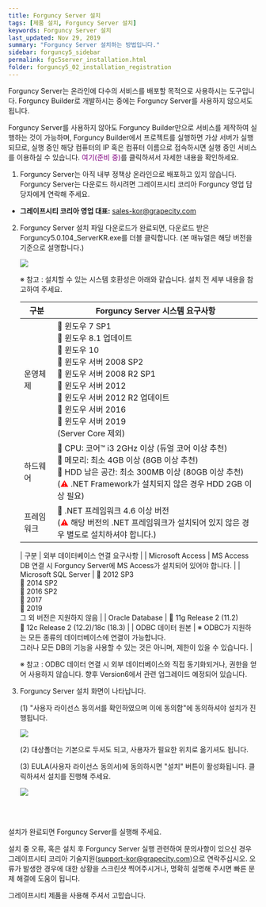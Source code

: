 ```yaml
---
title: Forguncy Server 설치
tags: [제품 설치, Forguncy Server 설치]
keywords: Forguncy Server 설치
last_updated: Nov 29, 2019
summary: "Forguncy Server 설치하는 방법입니다."
sidebar: forguncy5_sidebar
permalink: fgc5server_installation.html
folder: forguncy5_02_installation_registration
---
```


Forguncy Server는 온라인에 다수의 서비스를 배포할 목적으로 사용하시는 도구입니다. Forguncy Builder로 개발하시는 중에는 Forguncy Server를 사용하지 않으셔도 됩니다.

Forguncy Server를 사용하지 않아도 Forguncy Builder만으로 서비스를 제작하여 실행하는 것이 가능하며,  Forguncy Builder에서 프로젝트를 실행하면 가상 서버가 실행되므로, 실행 중인 해당 컴퓨터의 IP 혹은 컴퓨터 이름으로 접속하시면 실행 중인 서비스를 이용하실 수 있습니다. <font color="purple">여기(준비 중)</font>를 클릭하셔서 자세한 내용을 확인하세요.

1. Forguncy Server는 아직 내부 정책상 온라인으로 배포하고 있지 않습니다. Forguncy Server는 다운로드 하시려면 그레이프시티 코리아 Forguncy 영업 담당자에게 연락해 주세요. 

- **그레이프시티 코리아 영업 대표:** [sales-kor@grapecity.com](mailto:sales-kor@grapecity.com)

2. Forguncy Server 설치 파일 다운로드가 완료되면, 다운로드 받은 Forguncy5.0.104_ServerKR.exe를 더블 클릭합니다. (본 매뉴얼은 해당 버전을 기준으로 설명합니다.)
    
    ![]({{site.url}}/images/forguncy5/installation_server_icon.png)

    ※ 참고 : 설치할 수 있는 시스템 호환성은 아래와 같습니다. 설치 전 세부 내용을 참고하여 주세요.
    
    | 구분 | Forguncy Server 시스템 요구사항 |
    | --- | --- |
    | 운영체제 |  윈도우 7 SP1 <br /> 윈도우 8.1 업데이트<br /> 윈도우 10 <br /> 윈도우 서버 2008 SP2 <br /> 윈도우 서버 2008 R2 SP1<br /> 윈도우 서버 2012<br /> 윈도우 서버 2012 R2 업데이트 <br />  윈도우 서버 2016 <br />  윈도우 서버 2019 <br />(Server Core 제외) |
    | 하드웨어 |  CPU: 코어™ i3 2GHz 이상 (듀얼 코어 이상 추천)<br /> 메모리: 최소 4GB 이상 (8GB 이상 추천)<br /> HDD 남은 공간: 최소 300MB 이상 (80GB 이상 추천)<br />(<font color="red">⚠</font> .NET Framework가 설치되지 않은 경우 HDD 2GB 이상 필요) |
    | 프레임워크 |  .NET 프레임워크 4.6 이상 버전 <br />(<font color="red">⚠</font> 해당 버전의 .NET 프레임워크가 설치되어 있지 않은 경우 별도로 설치하셔야 합니다.) |

    | 구분 | 외부 데이터베이스 연결 요구사항 |
    | Microsoft Access | MS Access DB 연결 시 Forguncy Server에 MS Access가 설치되어 있어야 합니다. |
    | Microsoft SQL Server |  2012 SP3<br />  2014 SP2<br />  2016 SP2<br />  2017<br />  2019 <br />그 외 버전은 지원하지 않음 |
    | Oracle Database |  11g Release 2 (11.2)<br />  12c Release 2 (12.2)/18c (18.3) |
    | ODBC 데이터 원본 | ※ ODBC가 지원하는 모든 종류의 데이터베이스에 연결이 가능합니다.<br />그러나 모든 DB의 기능을 사용할 수 있는 것은 아니며, 제한이 있을 수 있습니다. |

    ※ 참고 : ODBC 데이터 연결 시 외부 데이터베이스와 직접 동기화되거나, 권한을 얻어 사용하지 않습니다. 향후 Version6에서 관련 업그레이드 예정되어 있습니다.

3. Forguncy Server 설치 화면이 나타납니다.

    (1) "사용자 라이선스 동의서를 확인하였으며 이에 동의함"에 동의하셔야 설치가 진행됩니다.

    ![]({{site.url}}/images/forguncy5/installation_server01.png)

    (2) 대상폴더는 기본으로 두셔도 되고, 사용자가 필요한 위치로 옮기셔도 됩니다.

    (3) EULA(사용자 라이선스 동의서)에 동의하시면 "설치" 버튼이 활성화됩니다. 클릭하셔서 설치를 진행해 주세요.

    ![]({{site.url}}/images/forguncy5/installation_server02.png)

<br /><br />

설치가 완료되면 Forguncy Server를 실행해 주세요.

설치 중 오류, 혹은 설치 후 Forguncy Server 실행 관련하여 문의사항이 있으신 경우 그레이프시티 코리아 기술지원([support-kor@grapecity.com](mailto:support-kor@grapecity.com))으로 연락주십시오.  오류가 발생한 경우에 대한 상황을 스크린샷 찍어주시거나, 명확히 설명해 주시면 빠른 문제 해결에 도움이 됩니다. 

그레이프시티 제품을 사용해 주셔서 고맙습니다.
